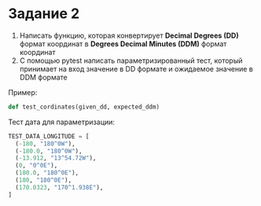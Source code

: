 # Задание 2

1. Написать функцию, которая конвертирует **Decimal Degrees (DD)** формат координат в **Degrees Decimal Minutes (DDM)** формат координат
2. С помощью pytest написать параметризированный тест, который принимает на вход значение в DD формате и ожидаемое значение в DDM формате

Пример:
```python
def test_cordinates(given_dd, expected_ddm)
```
Тест дата для параметризации:
```python
TEST_DATA_LONGITUDE = [
  (-180, "180^0W"),
  (-180.0, "180^0W"),
  (-13.912, "13^54.72W"),
  (0, "0^0E"),
  (180.0, "180^0E"),
  (180, "180^0E"),
  (170.0323, "170^1.938E"),
]
```
